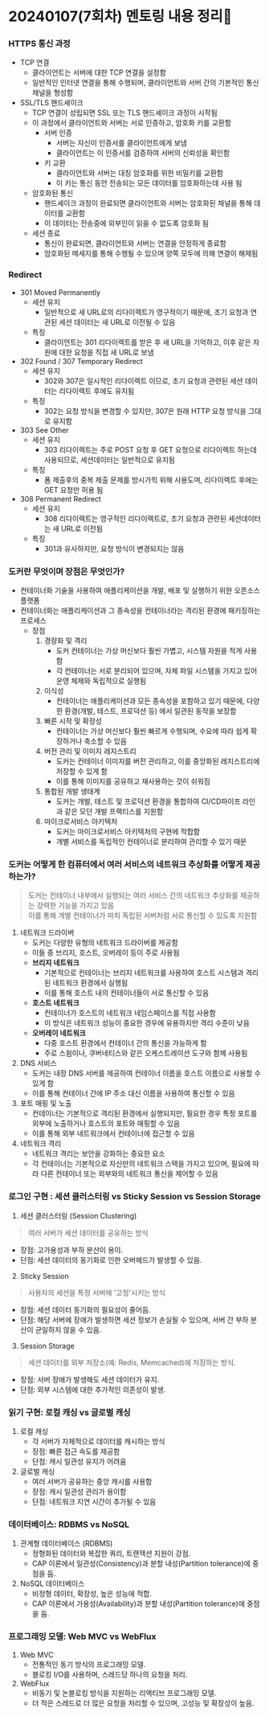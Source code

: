 # 20240107(7회차) 멘토링 내용 정리📒

### HTTPS 통신 과정
* TCP 연결
  * 클라이언트는 서버에 대한 TCP 연결을 설정함
  * 일반적인 인터넷 연결을 통해 수행되며, 클라이언트와 서버 간의 기본적인 통신 채널을 형성함
* SSL/TLS 핸드셰이크
  * TCP 연결이 성립되면 SSL 또는 TLS 핸드셰이크 과정이 시작됨
  * 이 과정에서 클라이언트와 서버는 서로 인증하고, 암호화 키를 교환함
     * 서버 인증
       * 서버는 자신이 인증서를 클라이언트에게 보냄
       * 클라이언트는 이 인증서를 검증하여 서버의 신뢰성을 확인함
     * 키 교환
       * 클라이언트와 서버는 대칭 암호화를 위한 비밀키를 교환함
       * 이 키는 통신 동안 전송되는 모든 데이터를 암호화하는데 사용 됨
  * 암호화된 통신
    * 핸드셰이크 과정이 완료되면 클라이언트와 서버는 암호화된 채널을 통해 데이터를 교환함
    * 이 데이터는 전송중에 외부인이 읽을 수 없도록 암호화 됨
  * 세션 종료
    * 통신이 완료되면, 클라이언트와 서버는 연결을 안정하게 종료함
    * 암호화된 메세지를 통해 수행될 수 있으며 양쪽 모두에 의해 연결이 해제됨
       
### Redirect
* 301 Moved Permanently
  * 세션 유지
    * 일반적으로 새 URL로의 리다이렉트가 영구적이기 때문에, 초기 요청과 연관된 세션 데이터는 새 URL로 이전될 수 있음
  * 특징
    * 클라이언트는 301 리다이렉트를 받은 후 새 URL을 기억하고, 이후 같은 자원에 대한 요청을 직접 새 URL로 보냄
* 302 Found / 307 Temporary Redirect
  * 세션 유지
    * 302와 307은 일시적인 리다이렉트 이므로, 초기 요청과 관련된 세션 데이터는 리다이렉트 후에도 유지됨
  * 특징
    * 302는 요청 방식을 변경할 수 있지만, 307은 원래 HTTP 요청 방식을 그대로 유지함
* 303 See Other
  * 세션 유지
    * 303 리다이렉트는 주로 POST 요청 후 GET 요청으로 리다이렉트 하는데 사용되므로, 세션데이터는 일반적으로 유지됨
  * 특징
    * 폼 제출후의 중복 제출 문제를 방시가힉 위해 사용도며, 리다이렉트 후에는 GET 요청만 허용 됨
* 308 Permanent Redirect
  * 세션 유지
    * 308 리다이렉트는 영구적인 리다이렉트로, 초기 요청과 관련된 세션데이터는 새 URL로 이전됨
  * 특징
    * 301과 유사하지만, 요청 방식이 변경되지는 않음
       
### 도커란 무엇이며 장점은 무엇인가?
* 컨테이너화 기술을 사용하여 애플리케이션을 개발, 배포 및 실행하기 위한 오픈소스 플랫폼
* 컨테이너화는 애플리케이션과 그 종속성을 컨테이너라는 격리된 환경에 패키징하는 프로세스
  * 장점
    1. 경량화 및 격리
       * 도커 컨테이너는 가상 머신보다 훨씬 가볍고, 시스템 자원을 적게 사용함
       * 각 컨테이너는 서로 분리되어 있으며, 자체 파일 시스템을 가지고 있어 운영 체제와 독립적으로 실행됨
    2. 이식성
       * 컨테이너는 애플리케이션과 모든 종속성을 포함하고 있기 때문에, 다양한 환경(개발, 테스트, 프로덕션 등) 에서 일관된 동작을 보장함
    3. 빠른 시작 및 확장성
       * 컨테이너는 가상 머신보다 훨씬 빠르게 수행되며, 수요에 따라 쉽게 확장하거나 축소할 수 있음
    4. 버전 관리 및 이미지 레지스트리
       * 도커는 컨테이너 이미지를 버전 관리하고, 이를 중앙화된 레지스트리에 저장할 수 있게 함
       * 이를 통해 이미지를 공유하고 재사용하는 것이 쉬워짐
    5. 통합된 개발 생태계
       * 도커는 개발, 테스트 및 프로덕션 환경을 통합하여 CI/CD파이프 라인과 같은 모던 개발 프랙티스를 지원함
    6. 마이크로서비스 아키텍처
       * 도커는 마이크로서비스 아키텍처의 구현에 적합함
       * 개별 서비스를 독립적인 컨테이너로 분리하여 관리할 수 있기 때문

### 도커는 어떻게 한 컴퓨터에서 여러 서비스의 네트워크 추상화를 어떻게 제공하는가?
> 도커는 컨테이너 내부에서 실행되는 여러 서비스 간의 네트워크 추상화를 제공하는 강력한 기능을 가지고 있음    
> 이를 통해 개별 컨테이너가 마치 독립된 서버처럼 서로 통신할 수 있도록 지원함
1. 네트워크 드라이버
   * 도커는 다양한 유형의 네트워크 드라이버를 제공함
   * 이들 중 브리지, 호스트, 오버레이 등이 주로 사용됨
   * **브리지 네트워크**
     * 기본적으로 컨테이너는 브리지 네트워크를 사용하여 호스트 시스템과 격리된 네트워크 환경에서 실행됨
     * 이를 통해 호스트 내의 컨테이너들이 서로 통신할 수 있음
   * **호스트 네트워크**
     * 컨테이너가 호스트의 네트워크 네임스페이스를 직접 사용함
     * 이 방식은 네트워크 성능이 중요한 경우에 유용하지만 격리 수준이 낮음
   * **오버레이 네트워크**
     * 다중 호스트 환경에서 컨테이너 간의 통신을 가능하게 함
     * 주로 스윔이나, 쿠버네티스와 같은 오케스트레이션 도구와 함께 사용됨
2. DNS 서비스
   * 도커는 내장 DNS 서버를 제공하여 컨테이너 이름을 호스트 이름으로 사용할 수 있게 함
   * 이를 통해 컨테이너 간에 IP 주소 대신 이름을 사용하여 통신할 수 있음
3. 포트 매핑 및 노출
   * 컨테이너는 기본적으로 격리된 환경에서 실행되지만, 필요한 경우 특정 포트를 외부에 노출하거나 호스트의 포트와 매핑할 수 있음
   * 이를 통해 외부 네트워크에서 컨테이너에 접근할 수 있음
4. 네트워크 격리
   * 네트워크 격리는 보안을 강화하는 중요한 요소
   * 각 컨테이너는 기본적으로 자신만의 네트워크 스택을 가지고 있으며, 필요에 따라 다른 컨테이너 또는 외부와의 네트워크 통신을 제어할 수 있음

### 로그인 구현 : 세션 클러스터링 vs Sticky Session vs Session Storage
1. 세션 클러스터링 (Session Clustering)
  > 여러 서버가 세션 데이터를 공유하는 방식
  * 장점: 고가용성과 부하 분산이 용이.
  * 단점: 세션 데이터의 동기화로 인한 오버헤드가 발생할 수 있음.
2. Sticky Session
  > 사용자의 세션을 특정 서버에 '고정'시키는 방식
  * 장점: 세션 데이터 동기화의 필요성이 줄어듬.
  * 단점: 해당 서버에 장애가 발생하면 세션 정보가 손실될 수 있으며, 서버 간 부하 분산이 균일하지 않을 수 있음.
3. Session Storage
  > 세션 데이터를 외부 저장소(예: Redis, Memcached)에 저장하는 방식.
  * 장점: 서버 장애가 발생해도 세션 데이터가 유지.
  * 단점: 외부 시스템에 대한 추가적인 의존성이 발생.

### 읽기 구현: 로컬 캐싱 vs 글로벌 캐싱
1. 로컬 캐싱
   * 각 서버가 자체적으로 데이터를 캐시하는 방식
   * 장점: 빠른 접근 속도를 제공함
   * 단점: 캐시 일관성 유지가 어려움
2. 글로벌 캐싱
   * 여러 서버가 공유하는 중앙 캐시를 사용함
   * 장점: 캐시 일관성 관리가 용이함
   * 단점: 네트워크 지연 시간이 추가될 수 있음

### 데이터베이스: RDBMS vs NoSQL
1. 관계형 데이터베이스 (RDBMS)
   * 정형화된 데이터와 복잡한 쿼리, 트랜잭션 지원이 강점.
   * CAP 이론에서 일관성(Consistency)과 분할 내성(Partition tolerance)에 중점을 둠.
2. NoSQL 데이터베이스
   * 비정형 데이터, 확장성, 높은 성능에 적합.
   * CAP 이론에서 가용성(Availability)과 분할 내성(Partition tolerance)에 중점을 둠.

### 프로그래밍 모델: Web MVC vs WebFlux
1. Web MVC
   * 전통적인 동기 방식의 프로그래밍 모델.
   * 블로킹 I/O를 사용하며, 스레드당 하나의 요청을 처리.
2. WebFlux
   * 비동기 및 논블로킹 방식을 지원하는 리액티브 프로그래밍 모델.
   * 더 적은 스레드로 더 많은 요청을 처리할 수 있으며, 고성능 및 확장성이 높음.
